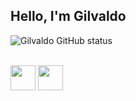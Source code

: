 ## Hello, I'm Gilvaldo

![Gilvaldo GitHub status](https://github-readme-stats.vercel.app/api?username=Gilvaldo&theme=dracula)

<div style= "display: inline_block"><br>
<img align= "center" heigh = "30" width="40" src="https://cdn.jsdelivr.net/gh/devicons/devicon/icons/css3/css3-original.svg" />
<img align= "center" heigh = "30" width="40" src="https://cdn.jsdelivr.net/gh/devicons/devicon/icons/html5/html5-original.svg" />

  
 </div>
